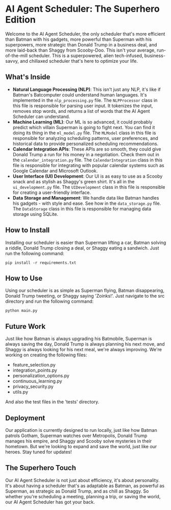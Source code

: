 # AI Agent Scheduler: The Superhero Edition

Welcome to the AI Agent Scheduler, the only scheduler that's more efficient than Batman with his gadgets, more powerful than Superman with his superpowers, more strategic than Donald Trump in a business deal, and more laid-back than Shaggy from Scooby-Doo. This isn't your average, run-of-the-mill scheduler. This is a superpowered, alien tech-infused, business-savvy, and chillaxed scheduler that's here to optimize your life.

## What's Inside

- **Natural Language Processing (NLP)**: This isn't just any NLP, it's like if Batman's Batcomputer could understand human languages. It's implemented in the `nlp_processing.py` file. The `NLPProcessor` class in this file is responsible for parsing user input. It tokenizes the input, removes stop words, and returns a list of words that the AI Agent Scheduler can understand.
- **Machine Learning (ML)**: Our ML is so advanced, it could probably predict which villain Superman is going to fight next. You can find it doing its thing in the `ml_model.py` file. The `MLModel` class in this file is responsible for analyzing scheduling patterns, user preferences, and historical data to provide personalized scheduling recommendations.
- **Calendar Integration APIs**: These APIs are so smooth, they could give Donald Trump a run for his money in a negotiation. Check them out in the `calendar_integration.py` file. The `CalendarIntegration` class in this file is responsible for integrating with popular calendar systems such as Google Calendar and Microsoft Outlook.
- **User Interface (UI) Development**: Our UI is as easy to use as a Scooby snack and as stylish as Shaggy's green shirt. It's all in the `ui_development.py` file. The `UIDevelopment` class in this file is responsible for creating a user-friendly interface.
- **Data Storage and Management**: We handle data like Batman handles his gadgets - with style and ease. See how in the `data_storage.py` file. The `DataStorage` class in this file is responsible for managing data storage using SQLite.

## How to Install

Installing our scheduler is easier than Superman lifting a car, Batman solving a riddle, Donald Trump closing a deal, or Shaggy eating a sandwich. Just run the following command:

```
pip install -r requirements.txt
```

## How to Use

Using our scheduler is as simple as Superman flying, Batman disappearing, Donald Trump tweeting, or Shaggy saying 'Zoinks!'. Just navigate to the src directory and run the following command:

```
python main.py
```

## Future Work

Just like how Batman is always upgrading his Batmobile, Superman is always saving the day, Donald Trump is always planning his next move, and Shaggy is always looking for his next meal, we're always improving. We're working on creating the following files:

- feature_selection.py
- integration_points.py
- personalization_options.py
- continuous_learning.py
- privacy_security.py
- utils.py

And also the test files in the 'tests' directory.

## Deployment

Our application is currently designed to run locally, just like how Batman patrols Gotham, Superman watches over Metropolis, Donald Trump manages his empire, and Shaggy and Scooby solve mysteries in their hometown. But we're looking to expand and save the world, just like our heroes. Stay tuned for updates!

## The Superhero Touch

Our AI Agent Scheduler is not just about efficiency, it's about personality. It's about having a scheduler that's as adaptable as Batman, as powerful as Superman, as strategic as Donald Trump, and as chill as Shaggy. So whether you're scheduling a meeting, planning a trip, or saving the world, our AI Agent Scheduler has got your back.